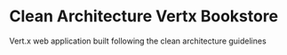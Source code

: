# Clean Architecture Vertx Bookstore

Vert.x web application built following the clean architecture guidelines
